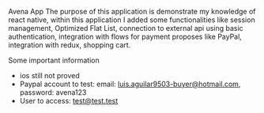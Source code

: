 Avena App
The purpose of this application is demonstrate my knowledge of react native, within this application I added some functionalities like session management, Optimized Flat List, connection to external api using basic authentication, integration with flows for payment proposes like PayPal, integration with redux, shopping cart.

Some important information
 - ios still not proved
 - Paypal account to test: email: luis.aguilar9503-buyer@hotmail.com,  password: avena123
 - User to access: test@test.test
 
